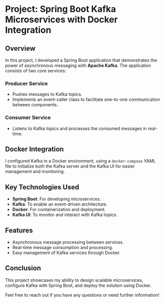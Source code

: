 # Project: Spring Boot Kafka Microservices with Docker Integration

## Overview
In this project, I developed a Spring Boot application that demonstrates the power of asynchronous messaging with **Apache Kafka**. The application consists of two core services:

### Producer Service
- Pushes messages to Kafka topics.
- Implements an event-caller class to facilitate one-to-one communication between components.

### Consumer Service
- Listens to Kafka topics and processes the consumed messages in real-time.

## Docker Integration
I configured Kafka in a Docker environment, using a `docker-compose` YAML file to initialize both the Kafka server and the Kafka UI for easier management and monitoring.

## Key Technologies Used
- **Spring Boot**: For developing microservices.
- **Kafka**: To enable an event-driven architecture.
- **Docker**: For containerization and deployment.
- **Kafka UI**: To monitor and interact with Kafka topics.

## Features
- Asynchronous message processing between services.
- Real-time message consumption and processing.
- Easy management of Kafka services through Docker.

## Conclusion
This project showcases my ability to design scalable microservices, configure Kafka with Spring Boot, and deploy the solution using Docker.

Feel free to reach out if you have any questions or need further information!
